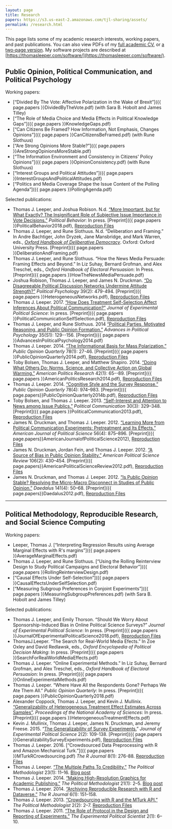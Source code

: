 ```yaml
---
layout: page
title: Research
papers: https://s3.us-east-2.amazonaws.com/tjl-sharing/assets/
permalink: /research.html
---
```


This page lists some of my academic research interests, working papers, and past publications. You can also view PDFs of my [full academic CV](https://thomasleeper.com/cv/cv.pdf), or [a two-page version](https://thomasleeper.com/cv/cv-2pp.pdf). My software projects are described at [https://thomasleeper.com/software/](https://thomasleeper.com/software/).

## Public Opinion, Political Communication, and Political Psychology

Working papers:

* [&ldquo;Divided By The Vote: Affective Polarization in the Wake of Brexit&rdquo;]({{ page.papers }}DividedByTheVote.pdf) (with Sara B. Hobolt and James Tilley)
* [&ldquo;The Role of Media Choice and Media Effects in Political Knowledge Gaps&rdquo;]({{ page.papers }}KnowledgeGaps.pdf)
* [&ldquo;Can Citizens Be Framed? How Information, Not Emphasis, Changes Opinions&rdquo;]({{ page.papers }}CanCitizensBeFramed.pdf) (with Rune Slothuus)
* [&ldquo;Are Strong Opinions More Stable?&rdquo;]({{ page.papers }}AreStrongOpinionsMoreStable.pdf)
* [&ldquo;The Information Environment and Consistency in Citizens' Policy Opinions&rdquo;]({{ page.papers }}OpinionConsistency.pdf) (with Rune Slothuus)
* [&ldquo;Interest Groups and Political Attitudes&rdquo;]({{ page.papers }}InterestGroupsAndPoliticalAttitudes.pdf)
* [&ldquo;Politics and Media Coverage Shape the Issue Content of the Polling Agenda&rdquo;]({{ page.papers }}PollingAgenda.pdf)

Selected publications:

* Thomas J. Leeper, and Joshua Robison. N.d. [&ldquo;More Important, but for What Exactly? The Insignificant Role of Subjective Issue Importance in Vote Decisions.&rdquo;](https://doi.org/10.1007/s11109-018-9494-0) *Political Behavior*: In press. [Preprint]({{ page.papers }}PoliticalBehavior2018.pdf), [Reproduction Files](https://doi.org/10.7910/DVN/L4XKEZ)
* Thomas J. Leeper, and Rune Slothuus. N.d. &ldquo;Deliberation and Framing.&rdquo; In Andre Bachtiger, John Dryzek, Jane Mansbridge, and Mark Warren, eds., [*Oxford Handbook of Deliberative Democracy*](https://global.oup.com/academic/product/the-oxford-handbook-of-deliberative-democracy-9780198747369). Oxford: Oxford University Press. [Preprint]({{ page.papers }}DeliberationAndFraming.pdf)
* Thomas J. Leeper, and Rune Slothuus. &ldquo;How the News Media Persuade: Framing Effects and Beyond.&rdquo; In Liz Suhay, Bernard Grofman, and Alex Treschel, eds., *Oxford Handbook of Electoral Persuasion*: In Press. [Preprint]({{ page.papers }}HowTheNewsMediaPersuade.pdf)
* Joshua Robison, Thomas J. Leeper, and James N. Druckman. [&ldquo;Do Disagreeable Political Discussion Networks Undermine Attitude Strength?&rdquo;](http://onlinelibrary.wiley.com/doi/10.1111/pops.12374/abstract) *Political Psychology* 39(2): 479-494. [Preprint]({{ page.papers }}HeterogeneousNetworks.pdf), [Reproduction Files](http://doi.org/10.7910/DVN/DVWPVB)
* Thomas J. Leeper. 2017. [&ldquo;How Does Treatment Self-Selection Affect Inferences About Political Communication?&rdquo;](https://doi.org/10.1017/XPS.2017.1) *Journal of Experimental Political Science*: In press. [Preprint]({{ page.papers }}PoliticalCommunicationSelfSelection.pdf), [Reproduction Files](http://hdl.handle.net/1902.1/17865)
* Thomas J. Leeper, and Rune Slothuus. 2014 [&ldquo;Political Parties, Motivated Reasoning, and Public Opinion Formation.&rdquo;](http://onlinelibrary.wiley.com/doi/10.1111/pops.12164/abstract) *Advances in Political Psychology* 35(S1): 129--156. [Preprint]({{ page.papers }}AdvancesInPoliticalPsychology2014.pdf)
* Thomas J. Leeper. 2014. [&ldquo;The Informational Basis for Mass Polarization.&rdquo;](http://poq.oxfordjournals.org/content/78/1/27.abstract) *Public Opinion Quarterly* 78(1): 27-46. [Preprint]({{ page.papers }}PublicOpinionQuarterly2014.pdf), [Reproduction Files](http://hdl.handle.net/1902.1/21964)
* Toby Bolsen, Thomas J. Leeper, and Matthew Shapiro. 2014. [&ldquo;Doing What Others Do: Norms, Science, and Collective Action on Global Warming.&rdquo;](http://apr.sagepub.com/content/42/1/65) *American Politics Research* 42(1): 65--89. [Preprint]({{ page.papers }}AmericanPoliticsResearch2014.pdf), [Reproduction Files](http://hdl.handle.net/1902.1/18249)
* Thomas J. Leeper. 2014. [&ldquo;Cognitive Style and the Survey Response.&rdquo;](http://poq.oxfordjournals.org/content/78/4/974.abstract) *Public Opinion Quarterly* 78(4): 974&ndash;983. [Preprint]({{ page.papers}}PublicOpinionQuarterly2014b.pdf), [Reproduction Files](http://doi.org/10.7910/DVN/V9ROA)
* Toby Bolsen, and Thomas J. Leeper. 2013. [&ldquo;Self-Interest and Attention to News among Issue Publics.&rdquo;](http://www.tandfonline.com/doi/abs/10.1080/10584609.2012.737428#.UugCqLs1jtQ) *Political Communication* 30(3): 329&ndash;348. [Preprint]({{ page.papers }}PoliticalCommunication2013.pdf), [Reproduction Files](http://hdl.handle.net/1902.1/17863)
* James N. Druckman, and Thomas J. Leeper. 2012. [&ldquo;Learning More from Political Communication Experiments: Pretreatment and Its Effects.&rdquo;](http://onlinelibrary.wiley.com/doi/10.1111/j.1540-5907.2012.00582.x/abstract) *American Journal of Political Science* 56(4): 875&ndash;896. [Preprint]({{ page.papers}}AmericanJournalofPoliticalScience2012), [Reproduction Files](http://hdl.handle.net/1902.1/17218)
* James N. Druckman, Jordan Fein, and Thomas J. Leeper. 2012. [&ldquo;A Source of Bias in Public Opinion Stability.&rdquo;](http://journals.cambridge.org/action/displayAbstract?fromPage=online&aid=8600564) *American Political Science Review* 106(2): 430&ndash;454. [Preprint]({{ page.papers}}AmericanPoliticalScienceReview2012.pdf), [Reproduction Files](http://hdl.handle.net/1902.1/17864)
* James N. Druckman, and Thomas J. Leeper. 2012. [&ldquo;Is Public Opinion Stable? Resolving the Micro-Macro Disconnect in Studies of Public Opinion.&rdquo;](http://www.mitpressjournals.org/doi/abs/10.1162/DAED_a_00173) *Daedalus* 141(4): 50&ndash;68. [Preprint]({{ page.papers}}Daedalus2012.pdf), [Reproduction Files](http://doi.org/10.7910/DVN/NSRKXC)

---

## Political Methodology, Reproducible Research, and Social Science Computing

Working papers:

* Leeper, Thomas J. [&ldquo;Interpreting Regression Results using Average Marginal Effects with R's margins&rdquo;]({{ page.papers }}AverageMarginalEffects.pdf)
* Thomas J. Leeper, and Rune Slothuus. [&ldquo;Using the Rolling Reinterview Design to Study Political Campaigns and Electoral Behavior&rdquo;]({{ page.papers }}RollingReinterviewDesign.pdf)
* [&ldquo;Causal Effects Under Self-Selection&rdquo;]({{ page.papers }}CausalEffectsUnderSelfSelection.pdf)
* [&ldquo;Measuring Subgroup Preferences in Conjoint Experiments&rdquo;]({{ page.papers }}MeasuringSubgroupPreferences.pdf) (with Sara B. Hobolt and James Tilley)

Selected publications:

* Thomas J. Leeper, and Emily Thorson. &ldquo;Should We Worry About Sponsorship-Induced Bias in Online Political Science Surveys?&rdquo; *Journal of Experimental Political Science*: In press. [Preprint]({{ page.papers }}JournalOfExperimentalPoliticalScience2018.pdf), [Reproduction Files](https://doi.org/10.7910/DVN/KKFS8Y)
* ThomasJ.Leeper. &ldquo;The Search for Real-World Media Efects.&rdquo; In Zoe Oxley and David Redlawsk, eds., *Oxford Encyclopedia of Political Decision Making*: In press. [Preprint]({{ page.papers }}SearchForRealWorldMediaEffects.pdf)
* Thomas J. Leeper. &ldquo;Online Experimental Methods.&rdquo; In Liz Suhay, Bernard Grofman, and Alex Treschel, eds., *Oxford Handbook of Electoral Persuasion*: In press. [Preprint]({{ page.papers }}OnlineExperimentalMethods.pdf)
* Thomas J. Leeper. &ldquo;Where Have All the Respondents Gone? Perhaps We Ate Them All.&rdquo; *Public Opinion Quarterly*: In press. [Preprint]({{ page.papers }}PublicOpinionQuarterly2018.pdf)
* Alexander Coppock, Thomas J. Leeper, and Kevin J. Mullinix. [&ldquo;Generalizability of Heterogeneous Treatment Effect Estimates Across Samples&rdquo;]({https://doi.org/10.1073/pnas.1808083115). *Proceedings of the National Academy of Sciences*: In press. [Preprint]({{ page.papers }}HeterogeneousTreatmentEffects.pdf)
* Kevin J. Mullinix, Thomas J. Leeper, James N. Druckman, and Jeremy Freese. 2015. &ldquo;[The Generalizability of Survey Experiments.](http://doi.org/10.1017/XPS.2015.19)&rdquo; *Journal of Experimental Political Science* 2(2): 109-138. [Preprint]({{ page.papers }}GeneralizabilitySurveyExperiments.pdf), [Reproduction Files](http://doi.org/10.7910/DVN/MUJHGR)
* Thomas J. Leeper. 2016. [&ldquo;Crowdsourced Data Preprocessing with R and Amazon Mechanical Turk.&rdquo;]({{ page.papers }}MTurkRCrowdsourcing.pdf) *The R Journal* 8(1): 276-88. [Reproduction Files](https://github.com/leeper/mturkr-article/tree/master/article)
* Thomas J. Leeper. [&ldquo;The Multiple Paths To Credibility.&rdquo;](https://thepoliticalmethodologist.files.wordpress.com/2016/02/tpm_v23_n1.pdf) *The Political Methodologist* 23(1): 11&ndash;16. [Blog post](https://thepoliticalmethodologist.com/2015/12/21/the-multiple-routes-to-credibility/)
* Thomas J. Leeper. 2014. [&ldquo;Making High-Resolution Graphics for Academic Publishing.&rdquo;](https://thepoliticalmethodologist.files.wordpress.com/2014/06/tpm_v21_n12.pdf) *The Political Methodologist* 21(1): 2&ndash;5. [Blog post](https://thepoliticalmethodologist.com/2013/11/25/making-high-resolution-graphics-for-academic-publishing/)
* Thomas J. Leeper. 2014. [&ldquo;Archiving Reproducible Research with R and Dataverse.&rdquo;](http://journal.r-project.org/archive/2014-1/leeper.pdf) *The R Journal* 6(1): 151&ndash;158.
* Thomas J. Leeper. 2013. [&ldquo;Crowdsourcing with R and the MTurk API.&rdquo;](http://polmeth.wustl.edu/methodologist/tpm_v20_n2.pdf) *The Political Methodologist* 2(2): 2&ndash;7. [Reproduction Files](https://github.com/leeper/mturkr-article/tree/master/tpm)
* Thomas J. Leeper. 2011. [&ldquo;The Role of Protocol in the Design and Reporting of Experiments.&rdquo;](http://scholar.harvard.edu/files/dtingley/files/may2011.pdf) *The Experimental Political Scientist* 2(1): 6&ndash;10.
